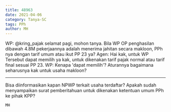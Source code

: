 ```yaml
---
title: 48963
date: 2021-04-06
category: Tanya-SC
tags: PPh
author: MH
---
```


WP: @kring_pajak selamat pagi, mohon tanya. Bila WP OP penghasilan dibawah 4.8M pekerjaannya adalah menerima jahitan secara makloon, PPh nya dengan tarif umum atau ikut PP 23 ya? Agen: Hai kak, untuk WP Tersebut dapat memilih ya kak, untuk dikenakan tarif pajak normal atau tarif final sesuai PP 23. WP: Kenapa 'dapat memilih'? Aturannya bagaimana seharusnya kak untuk usaha makloon?

---

Bisa diinformasikan kapan NPWP terkait usaha terdaftar? Apakah sudah menyampaikan surat pemberitahuan untuk dikenakan ketentuan umum PPh ke pihak KPP?

`MH`
